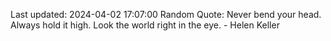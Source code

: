 Last updated: 2024-04-02 17:07:00
Random Quote: Never bend your head. Always hold it high. Look the world right in the eye. - Helen Keller